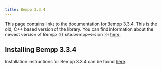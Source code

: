 ```yaml
---
title: Bempp 3.3.4
---
```


This page contains links to the documentation for Bempp 3.3.4. This is the old, C++ based version of the library.
You can find information about the newest version of Bempp ({{ site.bemppversion }}) [here](../).

## Installing Bempp 3.3.4
Installation instructions for Bempp 3.3.4 can be found [here](installation.md).
